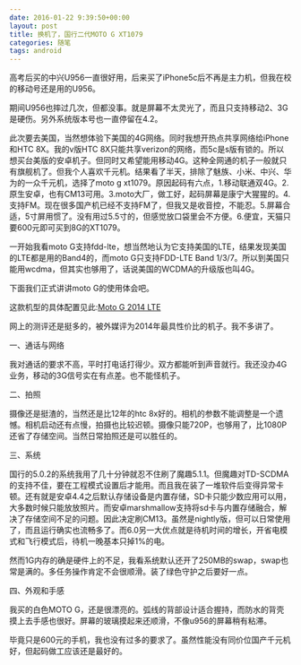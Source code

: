 ```yaml
---
date: 2016-01-22 9:39:50+00:00
layout: post
title: 换机了，国行二代MOTO G XT1079 
categories: 随笔
tags: android
---
```

 
高考后买的中兴U956一直很好用，后来买了iPhone5c后不再是主力机，但我在校的移动号还是用的U956。

期间U956也摔过几次，但都没事。就是屏幕不太灵光了，而且只支持移动2、3G是硬伤。另外系统版本号也一直停留在4.2。

此次要去美国，当然想体验下美国的4G网络。同时我想开热点共享网络给iPhone和HTC 8X。我的v版HTC 8X只能共享verizon的网络，而5c是s版有锁的。所以想买台美版的安卓机子。但同时又希望能用移动4G。这种全网通的机子一般就只有旗舰机了。但我个人喜欢千元机。结果看了半天，排除了魅族、小米、中兴、华为的一众千元机，选择了moto g xt1079。原因起码有六点，1.移动联通双4G。2.原生安卓，也有CM13可用。3.moto大厂，做工好，起码屏幕是康宁大猩猩的。4.支持FM。现在很多国产机已经不支持FM了，但我又是收音控，不能忍。5.屏幕合适，5寸屏用惯了。没有用过5.5寸的，但感觉放口袋里会不方便。6.便宜，天猫只要600元即可买到8G的XT1079。

一开始我看moto G支持fdd-lte，想当然地认为它支持美国的LTE，结果发现美国的LTE都是用的Band4的，而moto G只支持FDD-LTE Band 1/3/7。所以到美国只能用wcdma，但其实也够用了，话说美国的WCDMA的升级版也叫4G。

下面我们正式讲讲moto G的使用体会吧。

这款机型的具体配置见此:[Moto G 2014 LTE](http://www.phonearena.com/phones/Motorola-Moto-G-LTE-2014_id9155)

网上的测评还是挺多的，被外媒评为2014年最具性价比的机子。我不多讲了。

一、通话与网络

我对通话的要求不高，平时打电话打得少。双方都能听到声音就行。我还没办4G业务，移动的3G信号实在有点差。也不能怪机子。

二、拍照

摄像还是挺渣的，当然还是比12年的htc 8x好的。相机的参数不能调整是一个遗憾。相机启动还有点慢，拍摄也比较迟顿。摄像只能720P，也够用了，比1080P还省了存储空间。当然日常拍照还是可以胜任的。

三、系统

国行的5.0.2的系统我用了几十分钟就忍不住刷了魔趣5.1.1。但魔趣对TD-SCDMA的支持不佳，要在工程模式设置后才能用。而且我在装了一堆软件后变得异常卡顿。还有就是安卓4.4之后默认存储设备是内置存储，SD卡只能少数应用可以用，大多数时候只能放放照片。而安卓marshmallow支持将sd卡与内置存储融合，解决了存储空间不足的问题。因此决定刷CM13。虽然是nightly版，但可以日常使用了，而且运行确实也流畅多了。而6.0另一大优点就是待机时间的增长，开省电模式和飞行模式后，待机一晚基本只掉1%的电。

然而1G内存的确是硬件上的不足，我看系统默认还开了250MB的swap，swap也常是满的。多任务操作肯定不会很顺滑。装了绿色守护之后要好一点。

四、外观和手感

我买的白色MOTO G，还是很漂亮的。弧线的背部设计适合握持，而防水的背壳摸上去手感也很好。屏幕的玻璃摸起来还顺滑，不像u956的屏幕稍有粘滞。


毕竟只是600元的手机，我也没有过多的要求了。虽然性能没有同价位国产千元机好，但起码做工应该还是最好的。

